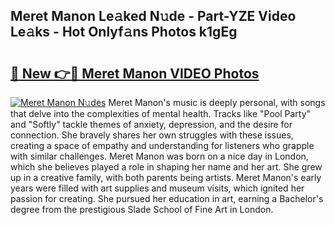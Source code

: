 ## Meret Manon Le𝚊ked N𝚞de - Part-YZE Video Le𝚊ks - Hot Onlyf𝚊ns Photos k1gEg

# <h2><a href="http://ac32813.deff.icu/?id=Meret+Manon">🔗 New 👉🔴 Meret Manon VIDEO Photos</a></h2>

[![Meret Manon N𝚞des](https://i.imgur.com/rIISA9y.gif)](http://ac32813.deff.icu/?id=Meret+Manon)
Meret Manon's music is deeply personal, with songs that delve into the complexities of mental health. Tracks like "Pool Party" and "Softly" tackle themes of anxiety, depression, and the desire for connection. She bravely shares her own struggles with these issues, creating a space of empathy and understanding for listeners who grapple with similar challenges. Meret Manon was born on a nice day in London, which she believes played a role in shaping her name and her art. She grew up in a creative family, with both parents being artists. Meret Manon's early years were filled with art supplies and museum visits, which ignited her passion for creating. She pursued her education in art, earning a Bachelor's degree from the prestigious Slade School of Fine Art in London.
